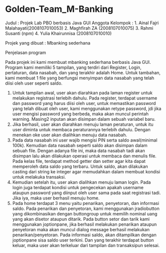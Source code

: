 # Golden-Team_M-Banking
Judul              : Projek Lab PBO berbasis Java GUI
Anggota Kelompok   : 1. Ainal Fajri Malahayati(2008107010053)
		     2. Maghfirah ZA          (2008107010075)
		     3. Rahmi Susanti         (npm)
		     4. Yulia Khairunnisa     (2008107010010)

Projek yang dibuat : Mbanking sederhana 

Penjelasan program 

Pada projek ini kami membuat mbanking sederhana berbasis Java GUI. Program kami memiliki 5 tampilan, yang terdiri dari Register, Login, pertaturan, data nasabah, dan yang terakhir adalah Home. Untuk tambahan, kami membuat 1 file yang berfungsi menyimpan data nasabah yang telah diisi oleh user seperti saldo. 

1. Untuk tampilan awal, user akan diarahkan pada laman register untuk melakukan registrasi terlebih dahulu. Pada register, terdapat username dan password yang harus diisi oleh user, untuk memastikan password yang telah dibuat oleh user, kami menggunakan retype password, jdi jika user mengisi password yang berbeda, maka akan muncul perintah warning. Masing2 inputan akan disimpan dalam sebuah variabel baru.
2. Jika berhasil, user akan diarahkan menuju laman peraturan, untuk itu user diminta untuk membaca peraturannya terlebih dahulu. Dengan menekan oke user akan dialihkan menuju data nasabah. 
3. Pada data nasabah ini user wajib mengisi PIN serta saldo awal(minimal 100k). Kemudian data nasabah seperti saldo akan disimpan dalam sebuah file. Dengan adanya file ini, maka data nasabah tadi akan disimpan lalu akan dilakukan operasi untuk membaca dan menulis file. Pada kelas file, terdapat method getter dan setter agar kita dapat memperoleh data saldo yang terbaru. Untuk saldo, akan dilakukan casting dari string ke integer agar memudahkan dalam membuat kondisi untuk melakuka transaksi.
4. Kemudian setelah itu, user akan dialihkan menuju laman login. Pada login juga terdapat kondisi untuk pengecekan apakah username ataupun password yang diinput oleh user sama pada saat registrasi tadi. Jika iya, maka user berhasil menuju home. 
5. Pada home terdapat 3 menu yaitu penarikan, penyetoran, dan informasi saldo. Pada penarikan dan penyetoran, kami menggunakan jradiobutton yang dikombinasikan dengan buttongroup untuk memilih nominal uang yang akan disetor ataupun ditarik. Pada button setor dan tarik kami menggunakan joptionpane, jika berhasil melakukan penarikan ataupun penyetoran maka akan muncul dialog message berhasil melakukan penarikan/penyetoran. Pada informasi saldo, akan ditampilkan dengan joptionpane sisa saldo user terkini. Dan yang terakhir terdapat button keluar, maka user akan terkeluar dari tampilan dan transaksipun selesai.  
